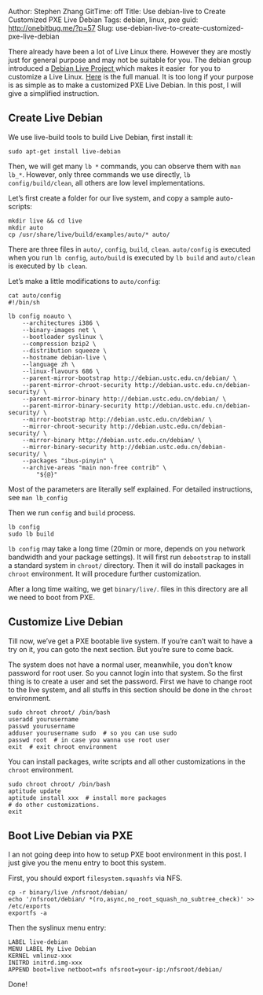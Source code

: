 Author: Stephen Zhang
GitTime: off
Title: Use debian-live to Create Customized PXE Live Debian
Tags: debian, linux, pxe
guid: http://onebitbug.me/?p=57
Slug: use-debian-live-to-create-customized-pxe-live-debian

There already have been a lot of Live Linux there. However they are mostly just for general purpose and may not be suitable for you. The debian group introduced a [Debian Live Project ][1]which makes it easier  for you to customize a Live Linux. [Here][2] is the full manual. It is too long if your purpose is as simple as to make a customized PXE Live Debian. In this post, I will give a simplified instruction.

<!--more-->

## Create Live Debian

We use live-build tools to build Live Debian, first install it:

    sudo apt-get install live-debian

Then, we will get many `lb *` commands, you can observe them with `man lb_*`. However, only three commands we use directly, `lb config/build/clean`, all others are low level implementations.

Let’s first create a folder for our live system, and copy a sample auto-scripts:

    mkdir live && cd live
    mkdir auto
    cp /usr/share/live/build/examples/auto/* auto/

There are three files in `auto/`, `config`, `build`, `clean`. `auto/config` is executed when you run `lb config`, `auto/build` is executed by `lb build` and `auto/clean` is executed by `lb clean`.

Let’s make a little modifications to `auto/config`:

    cat auto/config
    #!/bin/sh

    lb config noauto \
        --architectures i386 \
        --binary-images net \
        --bootloader syslinux \
        --compression bzip2 \
        --distribution squeeze \
        --hostname debian-live \
        --language zh \
        --linux-flavours 686 \
        --parent-mirror-bootstrap http://debian.ustc.edu.cn/debian/ \
        --parent-mirror-chroot-security http://debian.ustc.edu.cn/debian-security/ \
        --parent-mirror-binary http://debian.ustc.edu.cn/debian/ \
        --parent-mirror-binary-security http://debian.ustc.edu.cn/debian-security/ \
        --mirror-bootstrap http://debian.ustc.edu.cn/debian/ \
        --mirror-chroot-security http://debian.ustc.edu.cn/debian-security/ \
        --mirror-binary http://debian.ustc.edu.cn/debian/ \
        --mirror-binary-security http://debian.ustc.edu.cn/debian-security/ \
        --packages "ibus-pinyin" \
        --archive-areas "main non-free contrib" \
            "${@}"

Most of the parameters are literally self explained. For detailed instructions, see `man lb_config`

Then we run `config` and `build` process.

    lb config
    sudo lb build

`lb config` may take a long time (20min or more, depends on you network bandwidth and your package settings). It will first run `debootstrap` to install a standard system in `chroot/` directory. Then it will do install packages in `chroot` environment. It will procedure further customization.

After a long time waiting, we get `binary/live/`. files in this directory are all we need to boot from PXE.

## Customize Live Debian

Till now, we’ve get a PXE bootable live system. If you’re can’t wait to have a try on it, you can goto the next section. But you’re sure to come back.

The system does not have a normal user, meanwhile, you don’t know password for root user. So you cannot login into that system. So the first thing is to create a user and set the password. First we have to change root to the live system, and all stuffs in this section should be done in the `chroot` environment.

    sudo chroot chroot/ /bin/bash
    useradd yourusername
    passwd yourusername
    adduser yourusername sudo  # so you can use sudo
    passwd root  # in case you wanna use root user
    exit  # exit chroot environment

You can install packages, write scripts and all other customizations in the `chroot` environment.

    sudo chroot chroot/ /bin/bash
    aptitude update
    aptitude install xxx  # install more packages
    # do other customizations.
    exit

## Boot Live Debian via PXE

I an not going deep into how to setup PXE boot environment in this post. I just give you the menu entry to boot this system.

First, you should export `filesystem.squashfs` via NFS.

    cp -r binary/live /nfsroot/debian/
    echo '/nfsroot/debian/ *(ro,async,no_root_squash_no_subtree_check)' >> /etc/exports
    exportfs -a

Then the syslinux menu entry:

    LABEL live-debian
    MENU LABEL My Live Debian
    KERNEL vmlinuz-xxx
    INITRD initrd.img-xxx
    APPEND boot=live netboot=nfs nfsroot=your-ip:/nfsroot/debian/

Done!

[1]: http://live.debian.net/
[2]: http://live.debian.net/manual/en/html/live-manual.html
